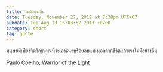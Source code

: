 ```yaml
---
title: ไม่มีอย่างอื่น
date: Tuesday, November 27, 2012 at 7:38pm UTC+07
pubdate: Tue Aug 13 16:03:52 2013 +0700
category: short
tag: quote
---
```


มนุษย์มีเพียงจิตวิญญาณที่จะเอาชนะหรือยอมแพ้ นอกจากชีวิตแล้วเราไม่มีอย่างอื่น 

Paulo Coelho, Warrior of the Light
